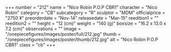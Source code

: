 +++
number = "212"
name = "Nico Robin P.O.P CBR1"
character = "Nico Robin"
category = "CB"
subcategory = "R"
sculptor = "MDM"
officialprice = "2750 ¥"
preorderdate = "Nov-14"
releasedate = "Mar-15"
reedition1 = ""
reedition2 = ""
height = "12 (cm)"
weight = "140 (g)"
boxsize = "16.2 x 13.0 x 7.2 (cm)"
observations = ""
image = "/onepiecefigures/images/poster/full/212.jpg"
thumb = "/onepiecefigures/images/poster/thumb/212.jpg"
alt = "Nico Robin P.O.P CBR1"
class = "cb"
+++
